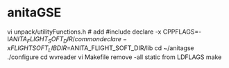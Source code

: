 # anitaGSE
vi unpack/utilityFunctions.h # add #include <cstring>
declare -x CPPFLAGS=-I$ANITA_FLIGHT_SOFT_DIR/common
declare -x FLIGHTSOFT_LIBDIR=$ANITA_FLIGHT_SOFT_DIR/lib
cd ~/anitagse
./configure
cd wvreader
vi Makefile
remove -all static from LDFLAGS
make
